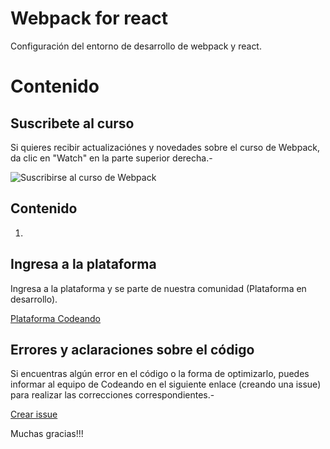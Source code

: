 # Webpack for react

Configuración del entorno de desarrollo de webpack y react.

# Contenido

## Suscribete al curso

Si quieres recibir actualizaciónes y novedades sobre el curso de Webpack, da clic en "Watch" en la parte superior derecha.-

![Suscribirse al curso de Webpack](http://blog.codeando.club/img/github.png)

## Contenido

1.

## Ingresa a la plataforma

Ingresa a la plataforma y se parte de nuestra comunidad (Plataforma en desarrollo).

[Plataforma Codeando](http://codeando.club)

## Errores y aclaraciones sobre el código

Si encuentras algún error en el código o la forma de optimizarlo, puedes informar al equipo de Codeando en el siguiente enlace (creando una issue) para realizar las correcciones correspondientes.-

[Crear issue](https://github.com/codeandomx/webpack-for-react/issues)

Muchas gracias!!!
